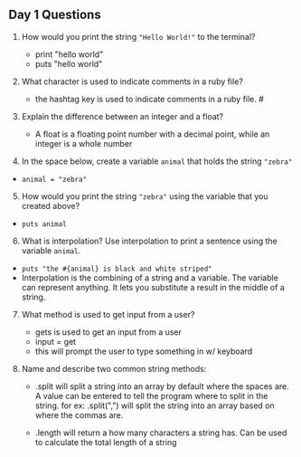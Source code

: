 ## Day 1 Questions

1. How would you print the string `"Hello World!"` to the terminal?
   * print "hello world"
   * puts "hello world"   


2. What character is used to indicate comments in a ruby file?
   * the hashtag key is used to indicate comments in a ruby file. #


3. Explain the difference between an integer and a float?
   * A float is a floating point number with a decimal point, while an integer is a whole number


4. In the space below, create a variable `animal` that holds the string `"zebra"`

 * `animal = "zebra"`


5. How would you print the string `"zebra"` using the variable that you created above?

  * `puts animal`


6. What is interpolation? Use interpolation to print a sentence using the variable `animal`.

  * `puts "the #{animal} is black and white striped"`
  * Interpolation is the combining of a string and a variable. The variable can represent anything. It lets you substitute a result in the middle of a string.


7. What method is used to get input from a user?
   * gets is used to get an input from a user
   * input = get
   * this will prompt the user to type something in w/ keyboard


8. Name and describe two common string methods:
   * .split will split a string into an array by default where the spaces are. A value can be entered to tell the program where to split in the string. for ex: .split(",") will split the string into an array based on where the commas are.

   * .length will return a how many characters a string has. Can be used to calculate the total length of a string
